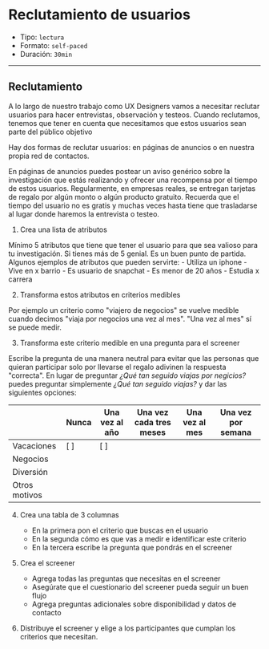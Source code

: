 # Reclutamiento de usuarios

- Tipo: `lectura`
- Formato: `self-paced`
- Duración: `30min`

***

## Reclutamiento

A lo largo de nuestro trabajo como UX Designers vamos a necesitar reclutar
usuarios para hacer entrevistas, observación y testeos. Cuando reclutamos,
tenemos que tener en cuenta que necesitamos que estos usuarios sean parte del
público objetivo

Hay dos formas de reclutar usuarios: en páginas de anuncios o en nuestra propia
red de contactos.

En páginas de anuncios puedes postear un aviso genérico sobre la investigación
que estás realizando y ofrecer una recompensa por el tiempo de estos usuarios.
Regularmente, en empresas reales, se entregan tarjetas de regalo por algún
monto o algún producto gratuito. Recuerda que el tiempo del usuario no es gratis
y muchas veces hasta tiene que trasladarse al lugar donde haremos la entrevista
o testeo.

1. Crea una lista de atributos

  Mínimo 5 atributos que tiene que tener el usuario para que sea valioso para
  tu investigación. Si tienes más de 5 genial. Es un buen punto de partida.
  Algunos ejemplos de atributos que pueden servirte:
      - Utiliza un iphone
      - Vive en x barrio
      - Es usuario de snapchat
      - Es menor de 20 años
      - Estudia x carrera

2. Transforma estos atributos en criterios medibles

  Por ejemplo un criterio como "viajero de negocios" se vuelve medible cuando
  decimos "viaja por negocios una vez al mes". "Una vez al mes" sí se puede
  medir.

3. Transforma este criterio medible en una pregunta para el screener

  Escribe la pregunta de una manera neutral para evitar que las personas que
  quieran participar solo por llevarse el regalo adivinen la respuesta
  "correcta".
  En lugar de preguntar *¿Qué tan seguido viajas por negicios?* puedes
  preguntar simplemente *¿Qué tan seguido viajas?* y dar las siguientes
  opciones:

| |Nunca|Una vez al año|Una vez cada tres meses|Una vez al mes|Una vez por semana|
|:----------|----------|-----------|-------------|---------|---------|
|Vacaciones| [ ] | [ ] | | | |
|Negocios| | | | | |
|Diversión| | | | | |
|Otros motivos| | | | | |

4. Crea una tabla de 3 columnas
   - En la primera pon el criterio que buscas en el usuario
   - En la segunda cómo es que vas a medir e identificar este criterio
   - En la tercera escribe la pregunta que pondrás en el screener

5. Crea el screener
   - Agrega todas las preguntas que necesitas en el screener
   - Asegúrate que el cuestionario del screener pueda seguir un buen flujo
   - Agrega preguntas adicionales sobre disponibilidad y datos de contacto

6. Distribuye el screener y elige a los participantes que cumplan los criterios
   que necesitan.
   